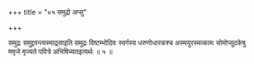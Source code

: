 +++
title = "०५ समुद्रो अप्सु"

+++

समुद्रः समुद्द्रवन्त्यस्माद्र्साइति समुद्रः विष्टम्भोदिवः स्वर्गस्य धरुणोधारकश्च अस्मयुरस्मत्कामः सोमोप्सूदकेषु ममृजे मृज्यते पवित्रे अभिषिच्यतइत्यर्थः ॥ ५ ॥